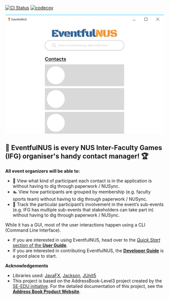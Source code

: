 [![CI Status](https://github.com/AY2425S1-CS2103T-W14-4/tp/actions/workflows/gradle.yml/badge.svg)](https://github.com/AY2425S1-CS2103T-W14-4/tp/actions)
[![codecov](https://codecov.io/gh/AY2425S1-CS2103T-W14-4/tp/graph/badge.svg?token=0K30EFA4RC)](https://codecov.io/gh/AY2425S1-CS2103T-W14-4/tp)

![Ui](docs/images/Ui.png)

**<h2>🦁 EventfulNUS is every NUS Inter-Faculty Games (IFG) organiser's handy contact manager! 🏆</h2>**

**All event organizers will be able to:**
- 🏀 View what kind of participant each contact is in the application is without having to dig through paperwork / NUSync.
- 🏊 View how participants are grouped by membership (e.g. faculty sports team) without having to dig through paperwork / NUSync.
- 🎾 Track the particular participant’s involvement in the event’s sub-events (e.g. IFG has multiple sub-events that stakeholders can take part in) without having to dig through paperwork / NUSync.

While it has a GUI, most of the user interactions happen using a CLI (Command Line Interface).

* If you are interested in using EventfulNUS, head over to the [_Quick Start_ section of the **User Guide**](https://ay2425s1-cs2103t-w14-4.github.io/tp/UserGuide.html#quick-start).
* If you are interested in contributing EventfulNUS, the [**Developer Guide**](https://ay2425s1-cs2103t-w14-4.github.io/tp/DeveloperGuide.html) is a good place to start.


**Acknowledgements**

* Libraries used: [JavaFX](https://openjfx.io/), [Jackson](https://github.com/FasterXML/jackson), [JUnit5](https://github.com/junit-team/junit5)
* This project is based on the AddressBook-Level3 project created by the [SE-EDU initiative](https://se-education.org). For the detailed documentation of this project, see the **[Address Book Product Website](https://se-education.org/addressbook-level3)**.
